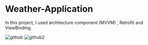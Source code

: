 # Weather-Application

In this project, I used  architecture component (MVVM) , Retrofit and ViewBinding.

![github](https://user-images.githubusercontent.com/79268497/127676128-54f766f3-e392-4cad-a521-3c5b2395dc6f.png)
![github2](https://user-images.githubusercontent.com/79268497/127676135-2cab9fca-c2c2-49b8-ac6b-69b9da6b8762.png)
